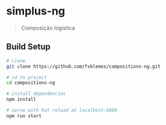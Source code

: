 # simplus-ng

> Composição logística

## Build Setup

``` bash
# clone
git clone https://github.com/fsblemos/compositions-ng.git

# cd to project
cd compositions-ng

# install dependencies
npm install

# serve with hot reload at localhost:8080
npm run start
```
